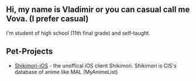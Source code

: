 ## Hi, my name is Vladimir or you can casual call me Vova. (I prefer casual)

I'm student of high school (11th final grade) and self-taught.

## Pet-Projects

* [Shikimori-iOS](https://github.com/vlapsk1y/shikimori-ios) - the unoffical iOS client Shikimori. Shikimori is CIS's database of anime like MAL (MyAnimeList)
